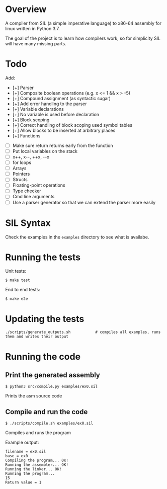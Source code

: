 Overview
========

A compiler from SIL (a simple imperative language) to x86-64 
assembly for linux written in Python 3.7.

The goal of the project is to learn how compilers work, so for 
simplicity SIL will have many missing parts.

Todo
====

Add:
* [+] Parser
* [+] Composite boolean operations (e.g. x <= 1 && x > -5)
* [+] Compound assignment (as syntactic sugar)
* [+] Add error handling to the parser	
* [+] Variable declarations
* [+] No variable is used before declaration
* [+] Block scoping
* [+] Correct handling of block scoping used symbol tables
* [+] Allow blocks to be inserted at arbitrary places
* [+] Functions
* [ ] Make sure return returns early from the function
* [ ] Put local variables on the stack
* [ ] x++, x--, ++x, --x
* [ ] for loops
* [ ] Arrays
* [ ] Pointers
* [ ] Structs
* [ ] Floating-point operations
* [ ] Type checker
* [ ] Cmd line arguments
* [ ] Use a parser generator so that we can extend the parser more easily

SIL Syntax
==========

Check the examples in the `examples` directory to see what is availabe.

Running the tests
=================

Unit tests:
```
$ make test
```

End to end tests:
```
$ make e2e
```

Updating the tests
==================

```
./scripts/generate_outputs.sh           # compiles all examples, runs them and writes their output
```

Running the code
================

## Print the generated assembly

```
$ python3 src/compile.py examples/ex0.sil
```
Prints the asm source code


## Compile and run the code

```
$ ./scripts/compile.sh examples/ex0.sil 
```
Compiles and runs the program

Example output:

```
filename = ex0.sil
base = ex0
Compiling the program... OK!
Running the assembler... OK!
Running the linker... OK!
Running the program... 
15
Return value = 1
```
